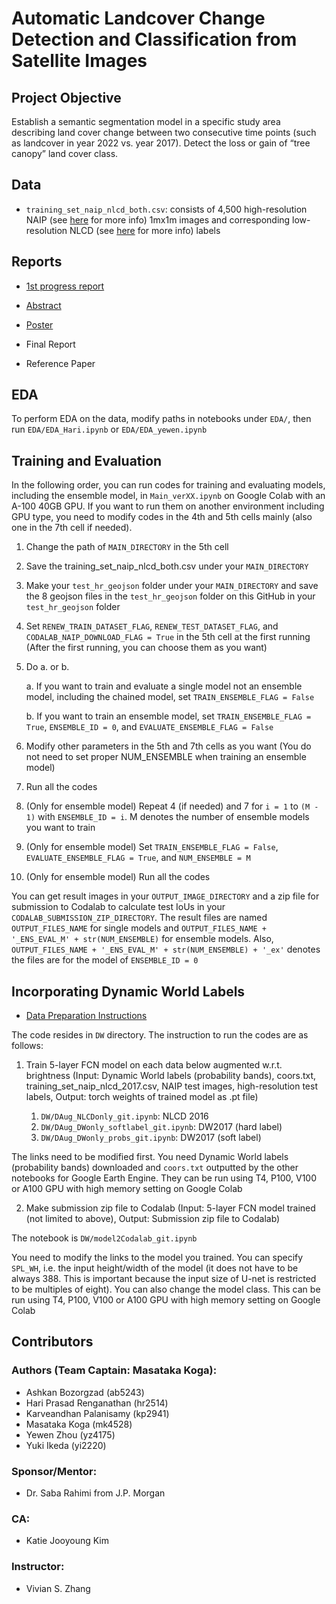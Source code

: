 # Automatic Landcover Change Detection and Classification from Satellite Images

## Project Objective

Establish a semantic segmentation model in a specific study area describing land cover change between two consecutive time points (such as landcover in year 2022 vs. year 2017). Detect the loss or gain of “tree canopy” land cover class.

## Data

* `training_set_naip_nlcd_both.csv`: consists of 4,500 high-resolution NAIP (see [here](pdfs/naip_info_sheet_2013.pdf) for more info) 1mx1m images and corresponding low-resolution NLCD (see [here](https://www.usgs.gov/centers/eros/science/national-land-cover-database) for more info) labels

## Reports

* [1st progress report](pdfs/1st_report.pdf)

* [Abstract](pdfs/Abstract.pdf)

* [Poster](pdfs/Poster.pdf)

* Final Report

* Reference Paper

## EDA

To perform EDA on the data, modify paths in notebooks under `EDA/`, then run `EDA/EDA_Hari.ipynb` or `EDA/EDA_yewen.ipynb`


## Training and Evaluation

In the following order, you can run codes for training and evaluating models, including the ensemble model, in `Main_verXX.ipynb` on Google Colab with an A-100 40GB GPU. If you want to run them on another environment including GPU type, you need to modify codes in the 4th and 5th cells mainly (also one in the 7th cell if needed).

1. Change the path of `MAIN_DIRECTORY` in the 5th cell

2. Save the training_set_naip_nlcd_both.csv under your `MAIN_DIRECTORY`

3. Make your `test_hr_geojson` folder under your `MAIN_DIRECTORY` and save the 8 geojson files in the `test_hr_geojson` folder on this GitHub in your `test_hr_geojson` folder

4. Set `RENEW_TRAIN_DATASET_FLAG`, `RENEW_TEST_DATASET_FLAG`, and `CODALAB_NAIP_DOWNLOAD_FLAG = True` in the 5th cell at the first running (After the first running, you can choose them as you want)

5. Do a. or b.

    a. If you want to train and evaluate a single model not an ensemble model, including the chained model, set `TRAIN_ENSEMBLE_FLAG = False`

    b. If you want to train an ensemble model, set `TRAIN_ENSEMBLE_FLAG = True`, `ENSEMBLE_ID = 0`, and `EVALUATE_ENSEMBLE_FLAG = False`

6. Modify other parameters in the 5th and 7th cells as you want (You do not need to set proper NUM_ENSEMBLE when training an ensemble model)

7. Run all the codes

8. (Only for ensemble model) Repeat 4 (if needed) and 7 for `i = 1` to `(M - 1)` with `ENSEMBLE_ID = i`. M denotes the number of ensemble models you want to train

9. (Only for ensemble model) Set `TRAIN_ENSEMBLE_FLAG = False`, `EVALUATE_ENSEMBLE_FLAG = True`, and `NUM_ENSEMBLE = M`

10. (Only for ensemble model) Run all the codes

You can get result images in your `OUTPUT_IMAGE_DIRECTORY` and a zip file for submission to Codalab to calculate test IoUs in your `CODALAB_SUBMISSION_ZIP_DIRECTORY`. The result files are named `OUTPUT_FILES_NAME` for single models and `OUTPUT_FILES_NAME + '_ENS_EVAL_M' + str(NUM_ENSEMBLE)` for ensemble models. Also, `OUTPUT_FILES_NAME + '_ENS_EVAL_M' + str(NUM_ENSEMBLE) + '_ex'` denotes the files are for the model of `ENSEMBLE_ID = 0`

## Incorporating Dynamic World Labels

* [Data Preparation Instructions](DW/instructions.md)

The code resides in `DW` directory. The instruction to run the codes are as follows: 

1. Train 5-layer FCN model on each data below augmented w.r.t. brightness (Input: Dynamic World labels (probability bands), coors.txt, training_set_naip_nlcd_2017.csv, NAIP test images, high-resolution test labels, Output: torch weights of trained model as .pt file)

    1. `DW/DAug_NLCDonly_git.ipynb`: NLCD 2016
    2. `DW/DAug_DWonly_softlabel_git.ipynb`: DW2017 (hard label)
    3. `DW/DAug_DWonly_probs_git.ipynb`: DW2017 (soft label)

The links need to be modified first. You need Dynamic World labels (probability bands) downloaded and `coors.txt` outputted by the other notebooks for Google Earth Engine. They can be run using T4, P100, V100 or A100 GPU with high memory setting on Google Colab

2. Make submission zip file to Codalab (Input: 5-layer FCN model trained (not limited to above), Output: Submission zip file to Codalab)

The notebook is `DW/model2Codalab_git.ipynb`

You need to modify the links to the model you trained. You can specify `SPL_WH`, i.e. the input height/width of the model (it does not have to be always 388. This is important because the input size of U-net is restricted to be multiples of eight). You can also change the model class. This can be run using T4, P100, V100 or A100 GPU with high memory setting on Google Colab

## Contributors

### Authors (Team Captain: Masataka Koga):
+ Ashkan Bozorgzad (ab5243)
+ Hari Prasad Renganathan (hr2514)
+ Karveandhan Palanisamy (kp2941)
+ Masataka Koga (mk4528)
+ Yewen Zhou (yz4175)
+ Yuki Ikeda (yi2220)

###  Sponsor/Mentor:
- Dr. Saba Rahimi from J.P. Morgan

###  CA:
- Katie Jooyoung Kim

###  Instructor:
- Vivian S. Zhang
